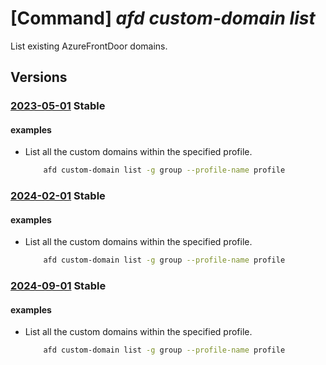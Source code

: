 # [Command] _afd custom-domain list_

List existing AzureFrontDoor domains.

## Versions

### [2023-05-01](/Resources/mgmt-plane/L3N1YnNjcmlwdGlvbnMve30vcmVzb3VyY2Vncm91cHMve30vcHJvdmlkZXJzL21pY3Jvc29mdC5jZG4vcHJvZmlsZXMve30vY3VzdG9tZG9tYWlucw==/2023-05-01.xml) **Stable**

<!-- mgmt-plane /subscriptions/{}/resourcegroups/{}/providers/microsoft.cdn/profiles/{}/customdomains 2023-05-01 -->

#### examples

- List all the custom domains within the specified profile.
    ```bash
        afd custom-domain list -g group --profile-name profile
    ```

### [2024-02-01](/Resources/mgmt-plane/L3N1YnNjcmlwdGlvbnMve30vcmVzb3VyY2Vncm91cHMve30vcHJvdmlkZXJzL21pY3Jvc29mdC5jZG4vcHJvZmlsZXMve30vY3VzdG9tZG9tYWlucw==/2024-02-01.xml) **Stable**

<!-- mgmt-plane /subscriptions/{}/resourcegroups/{}/providers/microsoft.cdn/profiles/{}/customdomains 2024-02-01 -->

#### examples

- List all the custom domains within the specified profile.
    ```bash
        afd custom-domain list -g group --profile-name profile
    ```

### [2024-09-01](/Resources/mgmt-plane/L3N1YnNjcmlwdGlvbnMve30vcmVzb3VyY2Vncm91cHMve30vcHJvdmlkZXJzL21pY3Jvc29mdC5jZG4vcHJvZmlsZXMve30vY3VzdG9tZG9tYWlucw==/2024-09-01.xml) **Stable**

<!-- mgmt-plane /subscriptions/{}/resourcegroups/{}/providers/microsoft.cdn/profiles/{}/customdomains 2024-09-01 -->

#### examples

- List all the custom domains within the specified profile.
    ```bash
        afd custom-domain list -g group --profile-name profile
    ```
